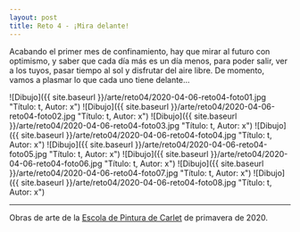 ```yaml
---
layout: post
title: Reto 4 - ¡Mira delante!
---
```


Acabando el primer mes de confinamiento, hay que mirar al futuro con optimismo, y saber que cada día más es un día menos, para poder salir, ver a los tuyos, pasar tiempo al sol y disfrutar del aire libre. De momento, vamos a plasmar lo que cada uno tiene delante...

![Dibujo]({{ site.baseurl }}/arte/reto04/2020-04-06-reto04-foto01.jpg "Título: t, Autor: x")
![Dibujo]({{ site.baseurl }}/arte/reto04/2020-04-06-reto04-foto02.jpg "Título: t, Autor: x")
![Dibujo]({{ site.baseurl }}/arte/reto04/2020-04-06-reto04-foto03.jpg "Título: t, Autor: x")
![Dibujo]({{ site.baseurl }}/arte/reto04/2020-04-06-reto04-foto04.jpg "Título: t, Autor: x")
![Dibujo]({{ site.baseurl }}/arte/reto04/2020-04-06-reto04-foto05.jpg "Título: t, Autor: x")
![Dibujo]({{ site.baseurl }}/arte/reto04/2020-04-06-reto04-foto06.jpg "Título: t, Autor: x")
![Dibujo]({{ site.baseurl }}/arte/reto04/2020-04-06-reto04-foto07.jpg "Título: t, Autor: x")
![Dibujo]({{ site.baseurl }}/arte/reto04/2020-04-06-reto04-foto08.jpg "Título: t, Autor: x")

---

Obras de arte de la [Escola de Pintura de Carlet](https://arte.pinturitas.com) de primavera de 2020.
